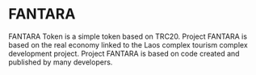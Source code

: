# FANTARA
FANTARA Token is a simple token based on TRC20.
Project FANTARA is based on the real economy linked to the Laos complex tourism complex development project.
Project FANTARA is based on code created and published by many developers.